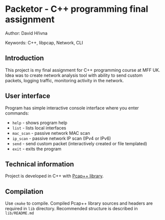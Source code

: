 
# Packetor - C++ programming final assignment

Author: David Hřivna

Keywords: C++, libpcap, Network, CLI

## Introduction

This project is my final assignment for C++ programming course at MFF UK. Idea was to create network analysis tool with ability to send custom packets, logging traffic, monitoring activity in the network.

## User interface

Program has simple interactive console interface where you enter commands: 

- `help` - shows program help
- `list` - lists local interfaces
- `mac_scan` - passive network MAC scan
- `ip_scan` - passive network IP scan (IPv4 or IPv6)
- `send` - send custom packet (interactively created or file templated)
- `exit` - exits the program

## Technical information 

Project is developed in C++ with [Pcap++ library](https://pcapplusplus.github.io/).

## Compilation

Use `cmake` to compile. Compiled Pcap++ library sources and headers are required in `lib` directory. Recommended structure is described in `lib/README.md` 